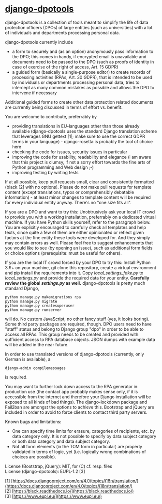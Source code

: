 # [django-dpotools](https://github.com/dbf/django-dpotools)
django-dpotools is a collection of tools meant to simplify the life of
data protection officers (DPOs) of large entities (such as universities)
with a lot of individuals and departments processing personal data.

django-dpotools currently include
- a form to securely and (as an option) anonymously pass information to
  the DPO; this comes in handy, if encrypted email is unavailable and
  documents need to be passed to the DPO (such as proofs of identity in
  case of exercise of the right of access, Art. 15 GDPR)
- a guided form (basically a single-purpose editor) to create records of
  processing activities (RPAs, Art. 30 GDPR), that is intended to be
  used by individuals or departments processing personal data, tries to
  intercept as many common mistakes as possible and allows the DPO to
  intervene if necessary

Additional guided forms to create other data protection related
documents are currently being discussed in terms of effort vs. benefit.

You are welcome to contribute, preferrably by
- providing translations in EU-languages other than those already
  available (django-dpotools uses the standard Django translation scheme
  that leverages GNU gettext [1]; make sure to use the correct GDPR
  terms in your language) - django-rosetta is probably the tool of
  choice here
- checking the code for issues, security issues in particular
- improving the code for usability, readability and elegance (i am aware
  that this project is clumsy, if not a sorry effort towards the fine
  arts of Python programming and Web design ;-)
- improving testing by writing tests

If at all possible, keep pull requests small, clear and consistently
formatted (black [2] with no options). Please do not make pull requests
for template content (except translations, typos or comprehensibly
debatable information) - at least minor changes to template content will
be required for every individual entity anyway. There's no "one size
fits all".

If you are a DPO and want to try this: Unobtrusively ask your local IT
crowd to provide you with a working installation, preferrably on a
dedicated virtual machine.  If you have Python skills yourself, refer to
the paragraph below. You are explicitly encouraged to carefully check
all templates and help texts, since quite a few of them are either
opinionated or reflect given factors at the fine entity these tools were
developed for. And they simply may contain errors as well.  Please feel
free to suggest enhancements that you would like to see (by opening an
issue), such as additional form fields or choice options (prerequisite:
must be useful for others).

If you are the local IT crowd forced by your DPO to try this: Install
Python 3.9+ on your machine, git clone this repository, create a virtual
environment and pip install the requirements into it. Copy
*local_settings_fake.py* to *local_settings.py* and provide the required
data for your entity. __Carefully review the global *settings.py* as
well.__ django-dpotools is pretty much standard Django,

```
python manage.py makemigrations rpa
python manage.py migrate
python manage.py createsuperuser
python manage.py runserver
```

will do. No custom JavaScript, no other fancy stuff (yes, it looks
boring). Some third party packages are required, though. DPO users need
to have "staff" status and belong to Django group "dpo" in order to be
able to access all RPAs. This group needs to be created and provided
with sufficient access to RPA database objects. JSON dumps with example
data will be added in the near future.

In order to use translated versions of django-dpotools (currently, only
German is available), a

```
django-admin compilemessages
```

is required.

You may want to further lock down access to the RPA generator in
production use (the contact app probably makes sense only, if it is
accessible from the internet and therefore your Django installation will
be exposed to all kinds of bad things). The django-lockdown package and
Fail2ban are amongst the options to achieve this. Bootstrap and jQuery
are included in order to avoid to force clients to contact third party
servers.

Known bugs and limitations:
- One can specify time limits for erasure, categories of recipients,
  etc. by data category only. It is not possible to specify by data
  subject category or both data category and data subject category.
- Not all form elements (in the TOM form in particular) are properly
  validated in terms of logic, yet (i.e. logically wrong combinations
  of choices are possible).

License (Bootstrap, jQuery): MIT, for (C) cf. resp. files  
License (django-dpotools): EUPL-1.2 [3]

[1] [https://docs.djangoproject.com/en/4.0/topics/i18n/translation/](https://docs.djangoproject.com/en/4.0/topics/i18n/translation/)  
[2] [https://black.readthedocs.io/](https://black.readthedocs.io/)  
[3] [https://www.eupl.eu/](https://www.eupl.eu/)  
